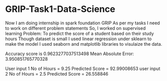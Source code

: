 # GRIP-Task1-Data-Science

Now I am doing internship in spark foundation GRIP
As per my tasks I need to work on different problem statements
So, I worked on supervised learning
Problem: To predict the score of a student based on their study hours
Though dataset is small I used linear regression under sklearn to make the model
I used seaborn and matplotlib libraries to visulaize the data.

Accuracy score is 0.9623277037513498
Mean Absolute Error: 3.950851765770328

User input 1
No of Hours = 9.25
Predicted Score = 92.99008653
user input 2
No of Hours = 2.5
Predicted Score = 26.558846
